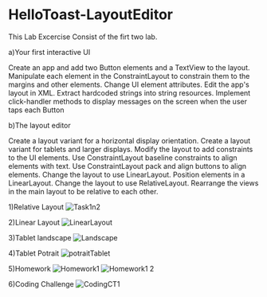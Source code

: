 # HelloToast-LayoutEditor

This Lab Excercise Consist of the firt two lab.

a)Your first interactive UI

Create an app and add two Button elements and a TextView to the layout.
Manipulate each element in the ConstraintLayout to constrain them to the margins and other elements.
Change UI element attributes.
Edit the app's layout in XML.
Extract hardcoded strings into string resources.
Implement click-handler methods to display messages on the screen when the user taps each Button


b)The layout editor

Create a layout variant for a horizontal display orientation.
Create a layout variant for tablets and larger displays.
Modify the layout to add constraints to the UI elements.
Use ConstraintLayout baseline constraints to align elements with text.
Use ConstraintLayout pack and align buttons to align elements.
Change the layout to use LinearLayout.
Position elements in a LinearLayout.
Change the layout to use RelativeLayout.
Rearrange the views in the main layout to be relative to each other.

1)Relative Layout
![Task1n2](https://user-images.githubusercontent.com/50478966/170829194-bc244888-471a-4277-b018-20e315140526.png)

2)Linear Layout
![LinearLayout](https://user-images.githubusercontent.com/50478966/170829334-2f94c090-0239-4cbc-b0cb-59e93b5441ab.png)

3)Tablet landscape
![Landscape](https://user-images.githubusercontent.com/50478966/170829343-9da9ce71-e14b-4979-a059-7237471d1cff.png)

4)Tablet Potrait
![potraitTablet](https://user-images.githubusercontent.com/50478966/170829352-1231076b-e40c-444b-a34a-c70fe27cde8c.png)

5)Homework
![Homework1](https://user-images.githubusercontent.com/50478966/170829360-3a2cd9db-7ac7-463a-ae0c-7cda1d52dc6e.png)
![Homework1 2](https://user-images.githubusercontent.com/50478966/170829363-bf33c0b6-e6b8-493c-84c2-4332790ed1f8.png)

6)Coding Challenge
![CodingCT1](https://user-images.githubusercontent.com/50478966/170829376-eb79c82e-6139-4aff-ae6f-8385eb011465.png)
